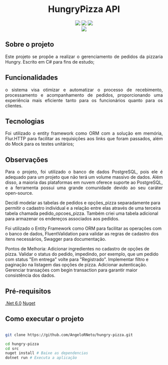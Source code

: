 <h1 align="center">HungryPizza API</h1> 

<p align="center">
  <img src="https://img.shields.io/badge/6.0.0-5C2D91?style=for-the-badge&logo=.net&logoColor=white">
  <img src="https://img.shields.io/static/v1?label=C%20Sharp&message=10.0.0&color=blue&style=for-the-badge&logo=c-sharp"/>
  <img src="https://img.shields.io/static/v1?label=nuget&message=Dependencies&color=blue&style=for-the-badge&logo=NUGET"/>
<br>
  <img src="https://img.shields.io/badge/Docker-2496ED?style=for-the-badge&logo=docker&logoColor=white" />
</p>

## Sobre o projeto 

<p align="justify">
  Este projeto se propõe a realizar o gerenciamento de pedidos da pizzaria Hungry. Escrito em C# para fins de estudo;
</p>

## Funcionalidades

<p align="justify">
o sistema visa otimizar e automatizar o processo de recebimento, processamento e acompanhamento de pedidos, proporcionando uma experiência mais eficiente tanto para os funcionários quanto para os clientes.
</p>


## Tecnologias
<p align="justify">
  Foi utilizado o entity framework como ORM com a solução em memória, Flur.HTTP para facilitar as requisições aos links que foram passados, além do Mock para os testes unitários;
</p>

## Observações

<p align="justify">
  Para o projeto, foi utilizado o banco de dados PostgreSQL, pois ele é adequado para um projeto que não terá um volume massivo de dados. Além disso, a maioria das plataformas em nuvem oferece suporte ao PostgreSQL, e a ferramenta possui uma grande comunidade devido ao seu caráter open-source.

Decidi modelar as tabelas de pedidos e opções_pizza separadamente para permitir o cadastro individual e a relação entre elas através de uma terceira tabela chamada pedido_opcoes_pizza. Também criei uma tabela adicional para armazenar os endereços associados aos pedidos.

Foi utilizado o Entity Framework como ORM para facilitar as operações com o banco de dados, FluentValidation para validar as regras de cadastro dos itens necessários, Swagger para documentação.

Pontos de Melhoria:
Adicionar ingredientes no cadastro de opções de pizza.
Validar o status do pedido, impedindo, por exemplo, que um pedido com status "Em entrega" volte para "Registrado".
Implementar filtro e paginação na listagem das opções de pizza.
Adicionar autenticação.
Gerenciar transações com begin transaction para garantir maior consistência dos dados.

</p>

## Pré-requisitos

 [.Net 6.0](https://dotnet.microsoft.com/pt-br/download/dotnet/6.0) 
 [Nuget](https://www.nuget.org)

## Como executar o projeto

```Bash

git clone https://github.com/AngeloRNeto/hungry-pizza.git

cd hungry-pizza
cd src
nuget install # Baixe as dependencias
dotnet run # Executa a aplicação

```
 
